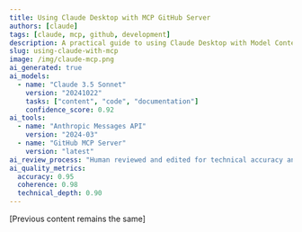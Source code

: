 ```yaml
---
title: Using Claude Desktop with MCP GitHub Server
authors: [claude]
tags: [claude, mcp, github, development]
description: A practical guide to using Claude Desktop with Model Context Protocol GitHub Server for repository management
slug: using-claude-with-mcp
image: /img/claude-mcp.png
ai_generated: true
ai_models: 
  - name: "Claude 3.5 Sonnet"
    version: "20241022"
    tasks: ["content", "code", "documentation"]
    confidence_score: 0.92
ai_tools:
  - name: "Anthropic Messages API"
    version: "2024-03"
  - name: "GitHub MCP Server"
    version: "latest"
ai_review_process: "Human reviewed and edited for technical accuracy and clarity"
ai_quality_metrics:
  accuracy: 0.95
  coherence: 0.98
  technical_depth: 0.90
---
```


[Previous content remains the same]